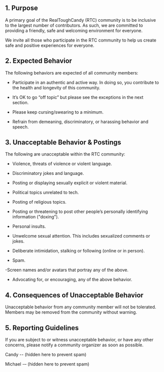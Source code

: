 ## 1. Purpose

A primary goal of the RealToughCandy (RTC) community is to be inclusive to the largest number of contributors. As such, we are committed to providing a friendly, safe and welcoming environment for everyone.

We invite all those who participate in the RTC community to help us create safe and positive experiences for everyone.

## 2. Expected Behavior

The following behaviors are expected of all community members:

- Participate in an authentic and active way. In doing so, you contribute to the health and longevity of this community.

- It’s OK to go “off topic” but please see the exceptions in the next section.

- Please keep cursing/swearing to a minimum.

- Refrain from demeaning, discriminatory, or harassing behavior and speech.

## 3. Unacceptable Behavior & Postings

The following are unacceptable within the RTC community:

- Violence, threats of violence or violent language.

- Discriminatory jokes and language.

- Posting or displaying sexually explicit or violent material.

- Political topics unrelated to tech.

- Posting of religious topics.

- Posting or threatening to post other people’s personally identifying information ("doxing").

- Personal insults.

- Unwelcome sexual attention. This includes sexualized comments or jokes.

- Deliberate intimidation, stalking or following (online or in person).

- Spam.

-Screen names and/or avatars that portray any of the above. 

- Advocating for, or encouraging, any of the above behavior.

## 4. Consequences of Unacceptable Behavior

Unacceptable behavior from any community member will not be tolerated. Members may be removed from the community without warning. 

## 5. Reporting Guidelines

If you are subject to or witness unacceptable behavior, or have any other concerns, please notify a community organizer as soon as possible. 

Candy -- (hidden here to prevent spam)

Michael -– (hidden here to prevent spam)
